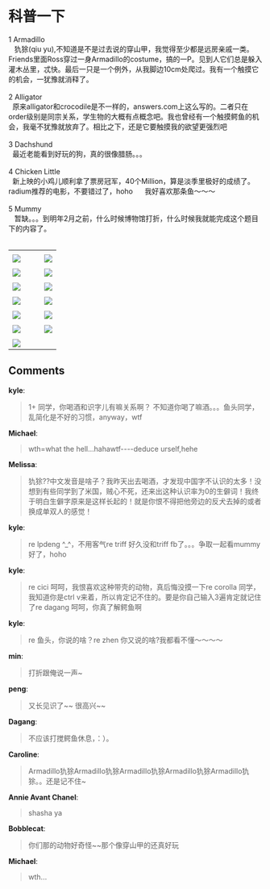 # 科普一下

<div id="msgcns!9884D0A402622CB2!1930" class="bvMsg"><div>1 Armadillo</div>
<div>   犰狳(qiu yu),不知道是不是过去说的穿山甲，我觉得至少都是远房亲戚一类。Friends里面Ross穿过一身Armadillo的costume，搞的一P。见到人它们总是躲入灌木丛里，忒快。最后一只是一个例外，从我脚边10cm处爬过。我有一个触摸它的机会，一犹豫就消释了。</div>
<div> </div>
<div>2 Alligator</div>
<div>  原来alligator和crocodile是不一样的，answers.com上这么写的。二者只在order级别是同宗关系，学生物的大概有点概念吧。我也曾经有一个触摸鳄鱼的机会，我毫不犹豫就放弃了。相比之下，还是它要触摸我的欲望更强烈吧</div>
<div> </div>
<div>3 Dachshund</div>
<div>  最近老能看到好玩的狗，真的很像腊肠。。。</div>
<div>  </div>
<div>4 Chicken Little</div>
<div>  新上映的小鸡儿顺利拿了票房冠军，40个Million，算是淡季里极好的成绩了。radium推荐的电影，不要错过了，hoho      我好喜欢那条鱼～～～</div>
<div> </div>
<div>5 Mummy</div>
<div>   暂缺。。。到明年2月之前，什么时候博物馆打折，什么时候我就能完成这个题目下的内容了。</div>
<div>   </div></div><table cellspacing="0" border="0"><tr><td></td></tr><tr><td valign="top"><a href="http://byfiles.storage.live.com/y1peRTcOVvPwnH6LX0xBdIKZf02QADHF3aIq7NFNoTxaxeRtkSkSspGB88XsRjrOufmE6WFaHauDBE" target="_blank" rel="WLPP;url=http://byfiles.storage.live.com/y1peRTcOVvPwnH6LX0xBdIKZf02QADHF3aIq7NFNoTxaxeRtkSkSspGB88XsRjrOufmE6WFaHauDBE;cnsid=cns&#033;9884D0A402622CB2&#033;1931"><img src="http://byfiles.storage.live.com/y1peRTcOVvPwnH6LX0xBdIKZf02QADHF3aI5yOI2X5tWBj9nYcLXXRCdXUrOlol5f0ny_FXMyQjN-4" border="0" /></a></td><td width="15"></td><td valign="top"><a href="http://byfiles.storage.live.com/y1pkYs9uCrH1edXghYUKzzk2He-idLfSWjubPhR4TblwoR3FKmbLQ3nXpVmcZkh1XeDLgHkg9MHyfI" target='_blank' rel="WLPP;url=http://byfiles.storage.live.com/y1pkYs9uCrH1edXghYUKzzk2He-idLfSWjubPhR4TblwoR3FKmbLQ3nXpVmcZkh1XeDLgHkg9MHyfI;cnsid=cns&#033;9884D0A402622CB2&#033;1932"><img src="http://byfiles.storage.live.com/y1pkYs9uCrH1edXghYUKzzk2He-idLfSWju_CFR0E_-ZAqbwSOET0RilnmCK0knWl4VyOydxKgKKOs" border="0" /></a></td></tr><tr><td></td></tr><tr><td valign="top"><a href="http://byfiles.storage.live.com/y1pkYs9uCrH1ef-7PoQS1KprS8bGyOfpRmmO7q1T9VRXd0zH4CDJe0iiV8ycISTfYAL9BIwPffgMuM" target="_blank" rel="WLPP;url=http://byfiles.storage.live.com/y1pkYs9uCrH1ef-7PoQS1KprS8bGyOfpRmmO7q1T9VRXd0zH4CDJe0iiV8ycISTfYAL9BIwPffgMuM;cnsid=cns&#033;9884D0A402622CB2&#033;1933"><img src="http://byfiles.storage.live.com/y1pkYs9uCrH1ef-7PoQS1KprS8bGyOfpRmmGo1g2SNov9F46NCiDATN9UEr-0XK52mumo2wfXiV30I" border="0" /></a></td><td width="15"></td><td valign="top"><a href="http://byfiles.storage.live.com/y1pJpTBCljl-LAkeaXC0kS_LoY71N56O2C-y0o2ykqUCEZjL7AlyOkX9-1t83TqTTXWIkM4eaHgDrg" target='_blank' rel="WLPP;url=http://byfiles.storage.live.com/y1pJpTBCljl-LAkeaXC0kS_LoY71N56O2C-y0o2ykqUCEZjL7AlyOkX9-1t83TqTTXWIkM4eaHgDrg;cnsid=cns&#033;9884D0A402622CB2&#033;1935"><img src="http://byfiles.storage.live.com/y1pJpTBCljl-LAkeaXC0kS_LoY71N56O2C-XRlgXGQdPYMWNZ-vsnFiHaxBuIDgv5gVzXLba6s_9mQ" border="0" /></a></td></tr><tr><td></td></tr><tr><td valign="top"><a href="http://byfiles.storage.live.com/y1pr9Qu4bmdC2jaluxpxn2TP8tvRp4YREEqJ-2tJnxWp-nQC7QtZWP946WTeHJn656PUR8lt28iKmI" target="_blank" rel="WLPP;url=http://byfiles.storage.live.com/y1pr9Qu4bmdC2jaluxpxn2TP8tvRp4YREEqJ-2tJnxWp-nQC7QtZWP946WTeHJn656PUR8lt28iKmI;cnsid=cns&#033;9884D0A402622CB2&#033;1936"><img src="http://byfiles.storage.live.com/y1pr9Qu4bmdC2jaluxpxn2TP8tvRp4YREEq-J3hxexiQ49dyrAlT0s4ya3tcldSDylMGwJ3wTeakoo" border="0" /></a></td><td width="15"></td><td valign="top"><a href="http://byfiles.storage.live.com/y1pJ-cgPlSnmp0_LNa09uQfctl3aF7WZwQo8p5JMqCohodY4c3KMxGpWSOdjp4BP8PYm4XCoWGWaKA" target='_blank' rel="WLPP;url=http://byfiles.storage.live.com/y1pJ-cgPlSnmp0_LNa09uQfctl3aF7WZwQo8p5JMqCohodY4c3KMxGpWSOdjp4BP8PYm4XCoWGWaKA;cnsid=cns&#033;9884D0A402622CB2&#033;1937"><img src="http://byfiles.storage.live.com/y1pJ-cgPlSnmp0_LNa09uQfctl3aF7WZwQoBjQpN1yiNN3xrgH3DLVqIdNHk9ccIxGRZZuyHqm5eOE" border="0" /></a></td></tr><tr><td></td></tr><tr><td valign="top"><a href="http://byfiles.storage.live.com/y1pV4hCYrQkZKtv3jSdvd9Ao5druioQlCjjfs0LvxPGY7CmxtzuO5PzjonOA9yOb78__N5lOSqlQec" target="_blank" rel="WLPP;url=http://byfiles.storage.live.com/y1pV4hCYrQkZKtv3jSdvd9Ao5druioQlCjjfs0LvxPGY7CmxtzuO5PzjonOA9yOb78__N5lOSqlQec;cnsid=cns&#033;9884D0A402622CB2&#033;1938"><img src="http://byfiles.storage.live.com/y1pV4hCYrQkZKtv3jSdvd9Ao5druioQlCjjpnMp9Zs-MW0JgjvsR6QxBSkktAhn5RlPz4U9ujo435A" border="0" /></a></td><td width="15"></td><td valign="top"><a href="http://byfiles.storage.live.com/y1pV4hCYrQkZKvkmC2EO5_BkRkbi_tZgTx5L4MQJ65BUrxeQNP2uj8PR1cckGdpSG_yveHzo0Ee06A" target='_blank' rel="WLPP;url=http://byfiles.storage.live.com/y1pV4hCYrQkZKvkmC2EO5_BkRkbi_tZgTx5L4MQJ65BUrxeQNP2uj8PR1cckGdpSG_yveHzo0Ee06A;cnsid=cns&#033;9884D0A402622CB2&#033;1939"><img src="http://byfiles.storage.live.com/y1pV4hCYrQkZKvkmC2EO5_BkRkbi_tZgTx5odZ1P-DzAic1MxPdPDSA5kXyekm4eE4mBXc7J5ZXKcA" border="0" /></a></td></tr><tr><td></td></tr><tr><td valign="top"><a href="http://byfiles.storage.live.com/y1phTLZmLBoE1TY_pVxasi8jBnvqY0nt4qcABXXvR30pq8f4l8eBfzD4sVYWdIlNgusYq9paCTFrgg" target="_blank" rel="WLPP;url=http://byfiles.storage.live.com/y1phTLZmLBoE1TY_pVxasi8jBnvqY0nt4qcABXXvR30pq8f4l8eBfzD4sVYWdIlNgusYq9paCTFrgg;cnsid=cns&#033;9884D0A402622CB2&#033;1940"><img src="http://byfiles.storage.live.com/y1phTLZmLBoE1TY_pVxasi8jBnvqY0nt4qc29x7CMHWH1gUBoJ_jlzYEv24pmSpsIdjCQtD1jdFVfg" border="0" /></a></td><td width="15"></td><td valign="top"><a href="http://byfiles.storage.live.com/y1pO2qkwI_hyrL7QXCZiqK2Q2l7fUWOJ7rYE1o3Mg9cUtJuadKGBLYvMbBcueEcxSGUbJ1IUA5qduk" target='_blank' rel="WLPP;url=http://byfiles.storage.live.com/y1pO2qkwI_hyrL7QXCZiqK2Q2l7fUWOJ7rYE1o3Mg9cUtJuadKGBLYvMbBcueEcxSGUbJ1IUA5qduk;cnsid=cns&#033;9884D0A402622CB2&#033;1941"><img src="http://byfiles.storage.live.com/y1pO2qkwI_hyrL7QXCZiqK2Q2l7fUWOJ7rYn9ePPumqsYOr0H9qxqsHfuLxJSC9TTG-_U-BNu24Sac" border="0" /></a></td></tr><tr><td></td></tr><tr><td valign="top"><a href="http://byfiles.storage.live.com/y1pV3UMiF-toWlA702_N5a_vabbrFQM-z7sh4dtP2mWOeK-Jd6YK6dxLlwx12XdKlLfkMPilqhM_3c" target="_blank" rel="WLPP;url=http://byfiles.storage.live.com/y1pV3UMiF-toWlA702_N5a_vabbrFQM-z7sh4dtP2mWOeK-Jd6YK6dxLlwx12XdKlLfkMPilqhM_3c;cnsid=cns&#033;9884D0A402622CB2&#033;1942"><img src="http://byfiles.storage.live.com/y1pV3UMiF-toWlA702_N5a_vabbrFQM-z7s1UvGN-E-MjzTYD3E1gWxS3-Z42ax58zLbJEhvUhwB5Q" border="0" /></a></td><td width="15"></td><td valign="top"><a href="http://byfiles.storage.live.com/y1pV3UMiF-toWkX8TyWwepf-kuDmxdLcj6bySnD7SKS3KcwEBpJrb-4k326eqLj9BbWaZBqwqbZIgw" target='_blank' rel="WLPP;url=http://byfiles.storage.live.com/y1pV3UMiF-toWkX8TyWwepf-kuDmxdLcj6bySnD7SKS3KcwEBpJrb-4k326eqLj9BbWaZBqwqbZIgw;cnsid=cns&#033;9884D0A402622CB2&#033;1943"><img src="http://byfiles.storage.live.com/y1pV3UMiF-toWkX8TyWwepf-kuDmxdLcj6bdnLvFOVW9sHWyf6n1Y3_zRvlceEPYnxTpJIXi3CHMx4" border="0" /></a></td></tr><tr><td></td></tr><tr><td valign="top"><a href="http://byfiles.storage.live.com/y1pU-aIbFBtAWNZn_UU7UZDwPUjwjgTq3Jh-g2xcCfdiXg4Df6FJQIrwg1eCq0AZdOctRBeKcXzo0w" target="_blank" rel="WLPP;url=http://byfiles.storage.live.com/y1pU-aIbFBtAWNZn_UU7UZDwPUjwjgTq3Jh-g2xcCfdiXg4Df6FJQIrwg1eCq0AZdOctRBeKcXzo0w;cnsid=cns&#033;9884D0A402622CB2&#033;1944"><img src="http://byfiles.storage.live.com/y1pU-aIbFBtAWNZn_UU7UZDwPUjwjgTq3Jh23zpa8Hlqk5Hw0OZTE5oYAHhelkK7D7TteVs8Ojh_FQ" border="0" /></a></td></tr></table>

## Comments

**kyle**:
> 1+ 同学，你喝酒和识字儿有嘛关系啊？ 不知道你喝了嘛酒。。。鱼头同学，乱简化是不好的习惯，anyway，wtf

**Michael**:
> wth=what the hell...hahawtf----deduce urself,hehe

**Melissa**:
> 犰狳??中文发音是啥子？我昨天出去喝酒，才发现中国字不认识的太多！没想到有些同学到了米国，贼心不死，还来出这种认识率为0的生僻词！我终于明白生僻字原来是这样长起的！就是你恨不得把他旁边的反犬去掉的或者换成单双人的感觉！

**kyle**:
> re lpdeng ^_^，不用客气re triff 好久没和triff fb了。。。争取一起看mummy好了，hoho

**kyle**:
> re cici 呵呵，我恨喜欢这种带壳的动物，真后悔没摸一下re corolla 同学，我知道你是ctrl v来着，所以肯定记不住的。要是你自己输入3遍肯定就记住了re dagang 呵呵，你真了解鳄鱼啊

**kyle**:
> re 鱼头，你说的啥？re zhen    你又说的啥?我都看不懂～～～～

**min**:
> 打折跟俺说一声~

**peng**:
> 又长见识了~~ 很高兴~~

**Dagang**:
> 不应该打搅鳄鱼休息，：）。

**Caroline**:
> Armadillo犰狳Armadillo犰狳Armadillo犰狳Armadillo犰狳Armadillo犰狳。。还是记不住~

**Annie Avant Chanel**:
> shasha ya

**Bobblecat**:
> 你们那的动物好奇怪~~那个像穿山甲的还真好玩

**Michael**:
> wth...

